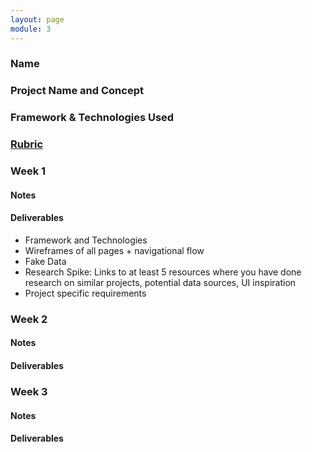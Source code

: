 ```yaml
---
layout: page
module: 3
---
```


### Name

### Project Name and Concept

### Framework & Technologies Used

### [Rubric](http://frontend.turing.io/projects/self-directed-project.html)  

### Week 1

#### Notes

#### Deliverables

  - Framework and Technologies
  - Wireframes of all pages + navigational flow
  - Fake Data
  - Research Spike: Links to at least 5 resources where you have done research on similar projects, potential data sources, UI inspiration
  - Project specific requirements

### Week 2

#### Notes

#### Deliverables

### Week 3

#### Notes

#### Deliverables
